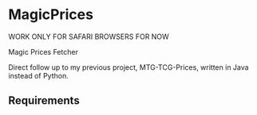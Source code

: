 # MagicPrices

WORK ONLY FOR SAFARI BROWSERS FOR NOW

Magic Prices Fetcher

Direct follow up to my previous project, MTG-TCG-Prices, written in Java instead of Python.

## Requirements

 